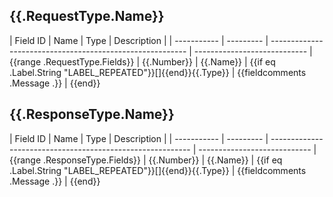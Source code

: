 ## {{.RequestType.Name}}
| Field ID    | Name      | Type                                                       | Description                  |
| ----------- | --------- | ---------------------------------------------------------  | ---------------------------- | {{range .RequestType.Fields}}
| {{.Number}} | {{.Name}} | {{if eq .Label.String "LABEL_REPEATED"}}[]{{end}}{{.Type}} | {{fieldcomments .Message .}} | {{end}}  
 
## {{.ResponseType.Name}}
| Field ID    | Name      | Type                                                       | Description                  |
| ----------- | --------- | ---------------------------------------------------------- | ---------------------------- | {{range .ResponseType.Fields}}
| {{.Number}} | {{.Name}} | {{if eq .Label.String "LABEL_REPEATED"}}[]{{end}}{{.Type}} | {{fieldcomments .Message .}} | {{end}}  